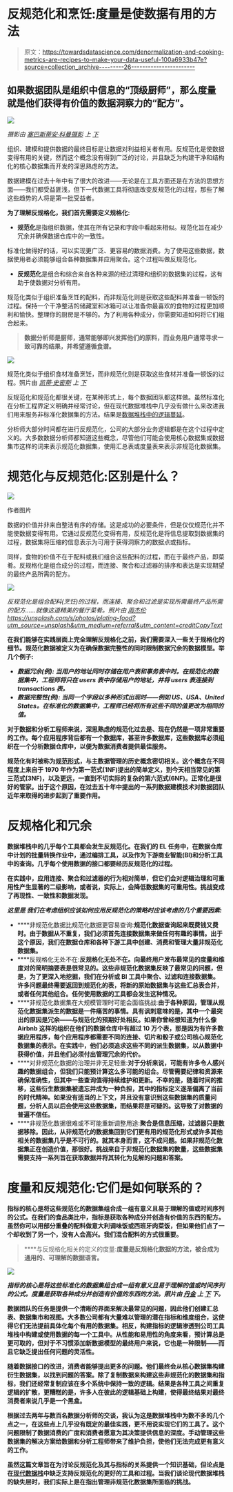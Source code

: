 # 反规范化和烹饪:度量是使数据有用的方法

> 原文：<https://towardsdatascience.com/denormalization-and-cooking-metrics-are-recipes-to-make-your-data-useful-100a6933b47e?source=collection_archive---------26----------------------->

## 如果数据团队是组织中信息的“顶级厨师”，那么度量就是他们获得有价值的数据洞察力的“配方”。

![](img/a578005e350aee0a4ddc57b9e3698131.png)

*摄影由* [*塞巴斯蒂安·科曼摄影*](https://unsplash.com/@sebastiancoman?utm_source=unsplash&utm_medium=referral&utm_content=creditCopyText) *上* [*下*](https://unsplash.com/s/photos/chef?utm_source=unsplash&utm_medium=referral&utm_content=creditCopyText)

组织、建模和提供数据的最终目标是让数据对利益相关者有用。反规范化是使数据变得有用的关键，然而这个概念没有得到广泛的讨论，并且缺乏为构建干净和结构化的核心数据集而开发的深思熟虑的方法。

数据建模在过去十年中有了很大的改进——无论是在工具方面还是在方法的思想方面——我们都受益匪浅，但下一代数据工具将彻底改变反规范化的过程，那些了解这些趋势的人将是第一批受益者。

**为了理解反规格化，我们首先需要定义规格化:**

*   **规范化**是指组织数据，使其在所有记录和字段中看起来相似。规范化旨在减少冗余并确保数据仓库中的一致性。

标准化做得好的话，可以实现更广泛、更容易的数据消费。为了使用这些数据，数据使用者必须能够组合各种数据集并应用聚合。这个过程叫做反规范化。

*   **反规范化**是组合和综合来自各种来源的经过清理和组织的数据集的过程，这有助于使数据对分析有用。

规范化类似于组织准备烹饪的配料，而非规范化则是获取这些配料并准备一顿饭的过程。保持一个干净整洁的储藏室和冰箱可以让准备你最喜欢的食物的过程更加顺利和愉快。整理你的厨房是不够的。为了利用各种成分，你需要知道如何将它们组合起来。

> **数据分析师是厨师，通常能够即兴发挥他们的原料，而业务用户通常寻求一致可靠的结果，并希望遵循食谱。**

![](img/24b11de10ab4742a99680e2a1ec037dd.png)

规范化类似于组织食材准备烹饪，而非规范化则是获取这些食材并准备一顿饭的过程。照片由 [*凯蒂·史密斯*](https://unsplash.com/@kate5oh3?utm_source=unsplash&utm_medium=referral&utm_content=creditCopyText) *上* [*下*](https://unsplash.com/s/photos/ingredients-cooking?utm_source=unsplash&utm_medium=referral&utm_content=creditCopyText)

反规范化和规范化都很关键，在某种形式上，每个数据团队都这样做。虽然标准化在分析工程界定义明确并经常讨论，但在现代数据堆栈中几乎没有做什么来改进我们用来服务非标准化数据集的方法。结果是[数据堆栈中的逻辑蔓延](https://benn.substack.com/p/metrics-layer)。

分析师大部分时间都在进行反规范化，公司的大部分业务逻辑都是在这个过程中定义的。大多数数据分析师都知道这些概念，尽管他们可能会使用核心数据集或数据集市这样的词来表示规范化数据集，使用汇总表或度量表来表示非规范化数据集。

# 规范化与反规范化:区别是什么？

![](img/9a27674337ff3b775a2882db4fe3b63c.png)

作者图片

数据的价值并非来自整洁有序的存储。这是成功的必要条件，但是仅仅规范化并不能使数据变得有用。它通过反规范化变得有用，反规范化是将信息提取到数据集的过程，数据集将压缩的信息表示为可用于获得洞察力的数据点或指标。

同样，食物的价值不在于配料或我们组合这些配料的过程，而在于最终产品，即菜肴。反规格化是组合成分的过程，而连接、聚合和过滤器的排序和表达是实现期望的最终产品所需的配方。

![](img/cc00a39d4a23a59b86a44108ec5a7f10.png)

*反规范化是组合配料(烹饪)的过程，而连接、聚合和过滤是实现所需最终产品所需的配方……就像这道精美的餐厅菜肴。照片由* [*周杰伦*](https://unsplash.com/@jaywennington?utm_source=unsplash&utm_medium=referral&utm_content=creditCopyText)*<https://unsplash.com/s/photos/plating-food?utm_source=unsplash&utm_medium=referral&utm_content=creditCopyText>*

**在我们能够在实践层面上完全理解反规格化之前，我们需要深入一些关于规格化的细节。规范化数据被定义为在确保数据完整性的同时限制数据冗余的数据模型。举几个例子:**

*   *****数据冗余(例):*** *当用户的地址同时存储在用户表和事务表中时。在规范化的数据集中，工程师将只在 users 表中存储用户的地址，并将 users 表连接到 transactions 表。***
*   *****数据完整性(例):*** *当同一个字段以多种形式出现时——例如 US、USA、United States。在标准化的数据集中，工程师已经将所有这些不同的值更改为相同的值。***

**对于数据和分析工程师来说，深思熟虑的规范化过去是、现在仍然是一项非常重要的工作。每个应用程序背后都有一个数据库，甚至许多数据库，这些数据库必须组织在一个分析数据仓库中，以便为数据消费者提供最佳服务。**

**规范化有时被称为[规范形式](https://en.wikipedia.org/wiki/Canonical_form#Computing)，与主数据管理的历史概念密切相关。这个概念在不同程度上来自于 1970 年作为第一范式(1NF)提出的简单定义，到今天相当常见的第三范式(3NF)，以及更远，一直到不切实际的复杂的第六范式(6NF)。正常化是很好的管家。出于这个原因，在过去五十年中提出的一系列数据建模技术对数据团队近年来取得的进步起到了重要作用。**

# **反规格化和冗余**

**数据堆栈中的几乎每个工具都会发生反规范化。在我们的 EL 任务中，在数据仓库中计划的批量转换作业中，通过编排工具，以及作为下游商业智能(BI)和分析工具中的查询。几乎每个使用数据的接口都要经历反规范化的过程。**

**在实践中，应用连接、聚合和过滤器的行为相对简单，但它们会对逻辑治理和可重用性产生显著的二级影响，或者说，实际上，会降低数据集的可重用性。挑战变成了再现性、一致性和数据发现。**

***这里是* *我们在考虑组织应该如何应用反规范化的策略时应该考虑的几个重要因素:***

*   ****非规范化数据比规范化数据更容易查询:**规范化数据查询起来既费钱又费时。由于数据从不重复，我们必须首先连接数据集来做任何有趣的事情。出于这个原因，我们在数据仓库和各种下游工具中创建、消费和管理大量非规范化数据集。**
*   ****反规格化无处不在:**反规格化无处不在。向最终用户发布最常见的度量和维度对的简明摘要表是很常见的。这些非规范化数据集反映了最常见的问题，但是，为了更深入地挖掘，我们在分析或 BI 工具中聚合、过滤和连接数据集。许多问题最终需要返回到规范化的表，将新的原始数据集与这些汇总表合并，或者任何其他组合。任何使用数据的工具都会发生这种情况。**
*   ****非规范化数据集在大规模管理时可能会面临挑战:**由于各种原因，管理从规范化数据集派生的数据是一件痛苦的事情。具有讽刺意味的是，其中一个最突出的原因是冗余——与规范化的预期好处相反。如果你曾经想知道为什么像 Airbnb 这样的组织在他们的数据仓库中有超过 10 万个表，那是因为有许多数据应用程序，每个应用程序都需要不同的连接、切片和骰子或公司核心规范化数据集的表示。在实践中，他们必须追求这些不同的派生数据集，以从数据中获得价值，并且他们必须付出管理冗余的代价。**
*   ****对非规范化数据的治理并非无足轻重:**对于分析来说，可能有许多令人感兴趣的数据组合，但我们只能预计算这么多可能的组合。尽管需要纪律和资源来确保准确性，但其中一些查询值得持续维护和更新。不幸的是，随着时间的推移，这些衍生数据集被遗忘并成为一种负担，其中的指标定义逐渐偏离了当前的时代精神。如果没有适当的上下文，并且没有意识到这些数据集的质量问题，分析人员以后会使用这些数据集，而结果将是可疑的。这导致了对数据的普遍不信任。**
*   ****非规范化数据很难或不可能重新调整用途:**聚合是信息压缩，过滤器只是数据移除。因此，从非规范化的数据集回到它们更有用的规范化形式或许多其他相关的数据集几乎是不可行的。就其本身而言，这不成问题。如果非规范化数据集正在创造价值，那很好。挑战来自于非规范化数据集的数量，这些数据集需要支持一系列旨在获取数据并将其转化为见解的问题和答案。**

# **度量和反规范化:它们是如何联系的？**

**指标的核心是将这些规范化的数据集组合成一组有意义且易于理解的值或时间序列的公式。在我们的食品类比中，指标是获取各种成分并创造有价值的东西的配方。虽然你可以用部分重叠的配料做意大利调味饭或西班牙肉菜饭，但如果他们点了一个却收到了另一个，没有人会高兴。我们混合配料的方式很重要。**

> ****与反规格化相关的定义的度量:**度量是反规格化数据的方法，被合成为通用的、可理解的数据语言。**

**![](img/b77c7f22e80af077346179ee03dcdd97.png)**

***指标的核心是将这些标准化的数据集组合成一组有意义且易于理解的值或时间序列的公式。度量是获取各种成分并创造有价值的东西的方法。照片由* [*丹金*](https://unsplash.com/@danielcgold?utm_source=unsplash&utm_medium=referral&utm_content=creditCopyText) *上* [*下*](https://unsplash.com/s/photos/cookbook?utm_source=unsplash&utm_medium=referral&utm_content=creditCopyText) *下。***

**数据团队的任务是提供一个清晰的界面来解决最常见的问题，因此他们创建汇总表、数据集市和视图。大多数公司都有大量难以管理的潜在指标和维度组合，这使得它们无法提前具体化每个有用的数据集。相反，构建指标的逻辑渗透到公司工具堆栈中构建或使用数据的每一个工具中。从性能和易用性的角度来看，预计算总是更可取的，但对于不习惯添加新数据模型的最终用户来说，它也是一种限制——而且它缺乏提出任何问题的灵活性。**

**随着数据接口的改进，消费者能够提出更多的问题。他们最终会从核心数据集构建衍生数据集，以找到问题的答案。除了复制数据来构建这些非规范化的数据集和指标，我们还经常复制应该在多个系统中保持一致的逻辑。结果是各种工具之间重复逻辑的扩散，更糟糕的是，许多人在彼此的逻辑基础上构建，使得最终结果对最终消费者来说几乎是一个黑盒。**

**根据过去两年与数百名数据分析师的交谈，我认为这是数据堆栈中为数不多的几个点之一，在这些点上几乎没有既定的最佳实践，更不用说实现它们的工具了。这个问题限制了数据消费的广度和消费者愿意为其决策提供信息的深度。手动管理这些数据集的解决方案给数据和分析工程师带来了维护负担，使他们无法完成更有意义的工作。**

**虽然这篇文章旨在为讨论反规范化及其与指标的关系提供一个知识基础，但论点是在[现代数据栈](https://fivetran.com/blog/what-is-the-modern-data-stack)中缺乏支持反规范化的更好的工具和过程。当我们谈论现代数据堆栈的缺失层时，我们实际上是在指出管理非规范化数据集所面临的挑战。**